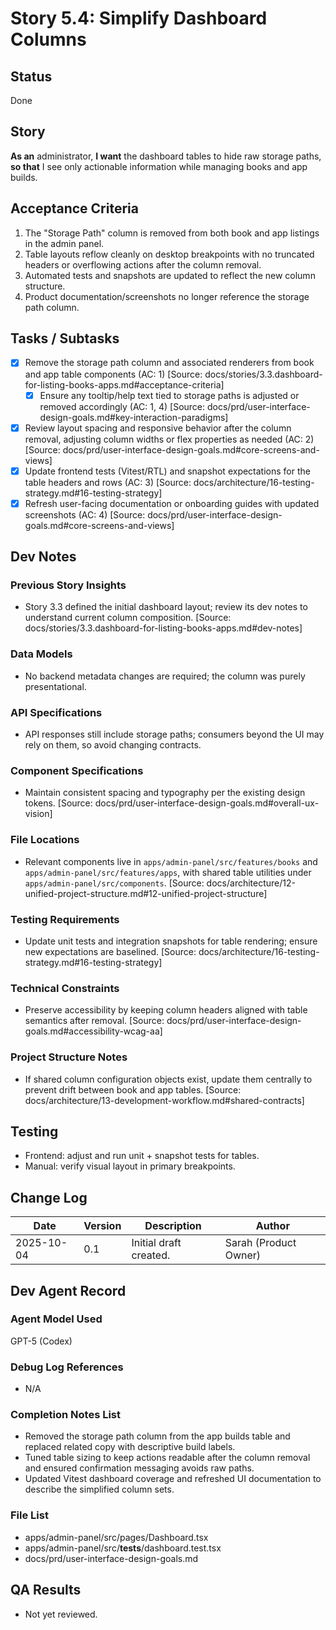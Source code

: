 # Story 5.4: Simplify Dashboard Columns

## Status
Done

## Story
**As an** administrator,
**I want** the dashboard tables to hide raw storage paths,
**so that** I see only actionable information while managing books and app builds.

## Acceptance Criteria
1. The "Storage Path" column is removed from both book and app listings in the admin panel.
2. Table layouts reflow cleanly on desktop breakpoints with no truncated headers or overflowing actions after the column removal.
3. Automated tests and snapshots are updated to reflect the new column structure.
4. Product documentation/screenshots no longer reference the storage path column.

## Tasks / Subtasks
- [x] Remove the storage path column and associated renderers from book and app table components (AC: 1) [Source: docs/stories/3.3.dashboard-for-listing-books-apps.md#acceptance-criteria]
  - [x] Ensure any tooltip/help text tied to storage paths is adjusted or removed accordingly (AC: 1, 4) [Source: docs/prd/user-interface-design-goals.md#key-interaction-paradigms]
- [x] Review layout spacing and responsive behavior after the column removal, adjusting column widths or flex properties as needed (AC: 2) [Source: docs/prd/user-interface-design-goals.md#core-screens-and-views]
- [x] Update frontend tests (Vitest/RTL) and snapshot expectations for the table headers and rows (AC: 3) [Source: docs/architecture/16-testing-strategy.md#16-testing-strategy]
- [x] Refresh user-facing documentation or onboarding guides with updated screenshots (AC: 4) [Source: docs/prd/user-interface-design-goals.md#core-screens-and-views]

## Dev Notes
### Previous Story Insights
- Story 3.3 defined the initial dashboard layout; review its dev notes to understand current column composition. [Source: docs/stories/3.3.dashboard-for-listing-books-apps.md#dev-notes]

### Data Models
- No backend metadata changes are required; the column was purely presentational.

### API Specifications
- API responses still include storage paths; consumers beyond the UI may rely on them, so avoid changing contracts.

### Component Specifications
- Maintain consistent spacing and typography per the existing design tokens. [Source: docs/prd/user-interface-design-goals.md#overall-ux-vision]

### File Locations
- Relevant components live in `apps/admin-panel/src/features/books` and `apps/admin-panel/src/features/apps`, with shared table utilities under `apps/admin-panel/src/components`. [Source: docs/architecture/12-unified-project-structure.md#12-unified-project-structure]

### Testing Requirements
- Update unit tests and integration snapshots for table rendering; ensure new expectations are baselined. [Source: docs/architecture/16-testing-strategy.md#16-testing-strategy]

### Technical Constraints
- Preserve accessibility by keeping column headers aligned with table semantics after removal. [Source: docs/prd/user-interface-design-goals.md#accessibility-wcag-aa]

### Project Structure Notes
- If shared column configuration objects exist, update them centrally to prevent drift between book and app tables. [Source: docs/architecture/13-development-workflow.md#shared-contracts]

## Testing
- Frontend: adjust and run unit + snapshot tests for tables.
- Manual: verify visual layout in primary breakpoints.

## Change Log
| Date | Version | Description | Author |
| --- | --- | --- | --- |
| 2025-10-04 | 0.1 | Initial draft created. | Sarah (Product Owner) |

## Dev Agent Record
### Agent Model Used
GPT-5 (Codex)

### Debug Log References
- N/A

### Completion Notes List
- Removed the storage path column from the app builds table and replaced related copy with descriptive build labels.
- Tuned table sizing to keep actions readable after the column removal and ensured confirmation messaging avoids raw paths.
- Updated Vitest dashboard coverage and refreshed UI documentation to describe the simplified column sets.

### File List
- apps/admin-panel/src/pages/Dashboard.tsx
- apps/admin-panel/src/__tests__/dashboard.test.tsx
- docs/prd/user-interface-design-goals.md

## QA Results
- Not yet reviewed.
